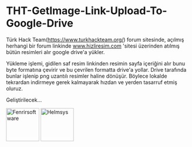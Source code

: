 # THT-GetImage-Link-Upload-To-Google-Drive
Türk Hack Team(https://www.turkhackteam.org/) forum sitesinde, açılmış herhangi bir forum linkinde www.hizliresim.com 'sitesi üzerinden atılmış bütün resimleri alır google drive'a yükler.

Yükleme işlemi, gidilen saf resim linkinden resimin sayfa içeriğini alır bunu byte formatına çevirir ve bu çevrilen formatta drive'a yollar. Drive tarafında bunlar işlenip png uzantılı resimler haline dönüşür. Böylece lokalde tekrardan indirmeye gerek kalmayarak hızdan ve yerden tasarruf etmiş oluruz.


Geliştirilecek...

<img src="https://avatars.githubusercontent.com/u/89170235?v=4" width="90px;" alt="Fenrirsoftware"/>  <img src="https://avatars.githubusercontent.com/u/84701901?s=400&u=159a0e92650378c13f9319b0568e73a206ad4ec0&v=4" width="90px;" alt="Helmsys"/>

